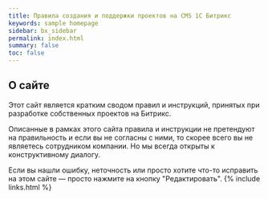 ```yaml
---
title: Правила создания и поддержки проектов на CMS 1С Битрикс
keywords: sample homepage
sidebar: bx_sidebar
permalink: index.html
summary: false
toc: false
---
```


## О сайте
Этот сайт является кратким сводом правил и инструкций, принятых при разработке собственных проектов на Битрикс.

Описанные в рамках этого сайта правила и инструкции не претендуют на правильность и если вы не согласны с ними, то скорее всего вы не являетесь сотрудником компании. Но мы всегда открыты к конструктивному диалогу.

Если вы нашли ошибку, неточность или просто хотите что-то исправить на этом сайте — просто нажмите на кнопку "Редактировать".
{% include links.html %}
